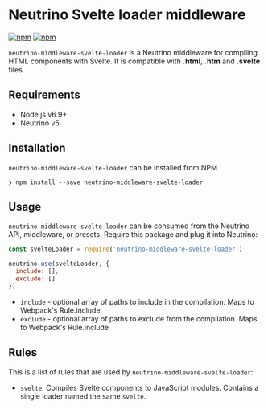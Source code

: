 # Neutrino Svelte loader middleware

[![npm](https://img.shields.io/npm/v/neutrino-middleware-svelte-loader.svg)](https://www.npmjs.com/package/neutrino-middleware-svelte-loader)
[![npm](https://img.shields.io/npm/dt/neutrino-middleware-svelte-loader.svg)](https://www.npmjs.com/package/neutrino-middleware-svelte-loader)

`neutrino-middleware-svelte-loader` is a Neutrino middleware for compiling HTML components with Svelte. It is compatible with **.html**, **.htm** and **.svelte** files.

## Requirements

* Node.js v6.9+
* Neutrino v5

## Installation

`neutrino-middleware-svelte-loader` can be installed from NPM.

```
❯ npm install --save neutrino-middleware-svelte-loader
```

## Usage

`neutrino-middleware-svelte-loader` can be consumed from the Neutrino API, middleware, or presets. Require this package and plug it into Neutrino:

```js
const svelteLoader = require('neutrino-middleware-svelte-loader')

neutrino.use(svelteLoader, {
  include: [],
  exclude: []
})
```

* `include` - optional array of paths to include in the compilation. Maps to Webpack's Rule.include
* `exclude` - optional array of paths to exclude from the compilation. Maps to Webpack's Rule.include

## Rules

This is a list of rules that are used by `neutrino-middleware-svelte-loader`:

* `svelte`: Compiles Svelte components to JavaScript modules. Contains a single loader named the same `svelte`.


